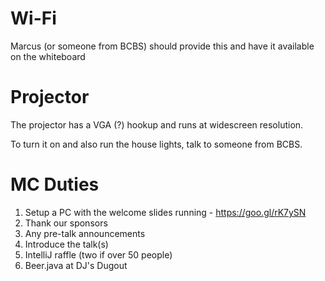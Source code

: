 # Wi-Fi

Marcus (or someone from BCBS) should provide this and have it available on the whiteboard

# Projector

The projector has a VGA (?) hookup and runs at widescreen resolution.

To turn it on and also run the house lights, talk to someone from BCBS.

# MC Duties

1. Setup a PC with the welcome slides running - https://goo.gl/rK7ySN
1. Thank our sponsors
1. Any pre-talk announcements
1. Introduce the talk(s)
1. IntelliJ raffle (two if over 50 people)
1. Beer.java at DJ's Dugout
